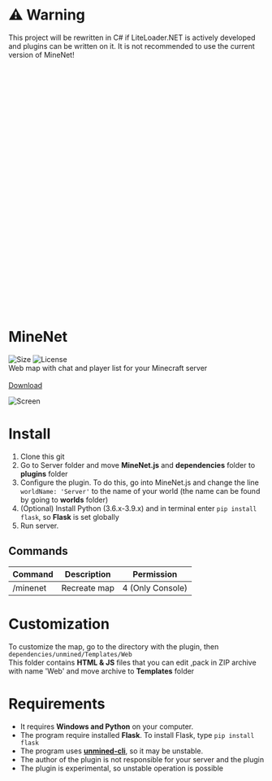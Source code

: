 # ⚠ Warning
This project will be rewritten in C# if LiteLoader.NET is actively developed and plugins can be written on it. It is not recommended to use the current version of MineNet!

<br />
<br />
<br />
<br />
<br />
<br />
<br />
<br />
<br />
<br />
<br />
<br />
<br />
<br />
<br />
<br />
<br />
<br />
<br />
<br />
<br />
<br />
<br />
<br />
<br />
<br />
<br />
<br />

# MineNet
![Size](https://img.shields.io/github/repo-size/xxxtentasion-plugins/MineNet?style=for-the-badge)
![License](https://img.shields.io/github/license/xxxtentasion-plugins/MineNet?style=for-the-badge)
<br />
Web map with chat and player list for your Minecraft server
<br />
<br />
[Download](https://github.com/xxxtentasion-plugins/MineNet/archive/refs/heads/main.zip)
<br />

![Screen](https://github.com/xxxtentasion-plugins/MineNet/blob/main/screenshot.png?raw=true)

# Install
1. Clone this git
2. Go to Server folder and move **MineNet.js** and **dependencies** folder to **plugins** folder
3. Configure the plugin. To do this, go into MineNet.js and change the line `worldName: 'Server'` to the name of your world (the name can be found by going to **worlds** folder)
4. (Optional) Install Python (3.6.x-3.9.x) and in terminal enter `pip install flask`, so **Flask** is set globally
5. Run server.

## Commands
| Command      | Description | Permission |
| ----------- | ----------- | ----------- |
| /minenet      | Recreate map       | 4 (Only Console)   

# Customization
To customize the map, go to the directory with the plugin, then `dependencies/unmined/Templates/Web`
<br />
This folder contains **HTML & JS** files that you can edit ,pack in ZIP archive with name 'Web' and move archive to **Templates** folder

# Requirements
- It requires **Windows and Python** on your computer.
- The program require installed **Flask**. To install Flask, type `pip install flask`
- The program uses [**unmined-cli**](https://unmined.net/docs/cli/getting-started/), so it may be unstable.
- The author of the plugin is not responsible for your server and the plugin
- The plugin is experimental, so unstable operation is possible

